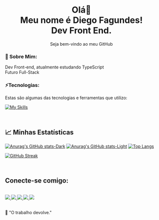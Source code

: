 <h1 align='center'>
  Olá👋
  <br>
  Meu nome é Diego Fagundes!
  <br>
  Dev Front End.
</h1>
<p align='center'>
  Seja bem-vindo ao meu GitHub
</p>

### 💫 Sobre Mim:
Dev Front-end, atualmente estudando TypeScript
<br>
Futuro Full-Stack

### ⚡Tecnologias:

Estas são algumas das tecnologias e ferramentas que utilizo:

[![My Skills](https://skillicons.dev/icons?i=html,css,js,ts,bootstrap,react,tailwind,styledcomponents,sass,nodejs,express,vite,figma,postman,prisma,mongodb,firebase)](https://skillicons.dev)

<br>

<h2>
  📈 Minhas Estatísticas
</h2>

[![Anurag's GitHub stats-Dark](https://github-readme-stats.vercel.app/api?username=dfagundes2001&show_icons=true&theme=dark#gh-dark-mode-only)](https://github.com/dfagundes2001/github-readme-stats#gh-dark-mode-only)
[![Anurag's GitHub stats-Light](https://github-readme-stats.vercel.app/api?username=dfagundes2001&show_icons=true&theme=default#gh-light-mode-only)](https://github.com/dfagundes2001/github-readme-stats#gh-light-mode-only) [![Top Langs](https://github-readme-stats.vercel.app/api/top-langs/?username=dfagundes2001&layout=donut&theme=dark)](https://github.com/dfagundes2001/github-readme-stats) 

[![GitHub Streak](https://streak-stats.demolab.com/?user=dfagundes2001&theme=dark)](https://git.io/streak-stats) 
  
<br>

<h2>Conecte-se comigo:</h2>

<div style="display: inline_block">
  <br>
  <a href="https://www.linkedin.com/in/diego-fagundes-da-silva-694ab71b3/" target="_blank" rel="nofollow">
    <img src="https://img.shields.io/badge/LinkedIn-0077B5?style=for-the-badge&logo=linkedin&logoColor=white" target="_blank">
  </a>
    <a href='https://t.me/DiegoSilva1919' target='_blank' rel="nofollow">
    <img src='https://img.shields.io/badge/Telegram-2CA5E0?style=for-the-badge&logo=telegram&logoColor=white'>
  </a>
  <a href="https://wa.me/qr/EBYVIZJRG3FPF1" target='_blank' rel="nofollow">
    <img src='https://img.shields.io/badge/WhatsApp-25D366?style=for-the-badge&logo=whatsapp&logoColor=white'>
  </a>
  <a href='mailto:fagundesdiego2015bolcombr@gmail.com' target='_blank' rel="nofollow">
    <img src='https://img.shields.io/badge/Gmail-D14836?style=for-the-badge&logo=gmail&logoColor=white'>
  </a>
  <a href="https://portifolio-react-rosy.vercel.app/" rel="nofollow">
    <img src="https://img.shields.io/badge/Portfolio-F80000?style=for-the-badge&logo=portfolio&logoColor=black">
  </a>
</div>
    
<br>

🧠 "O trabalho devolve."
